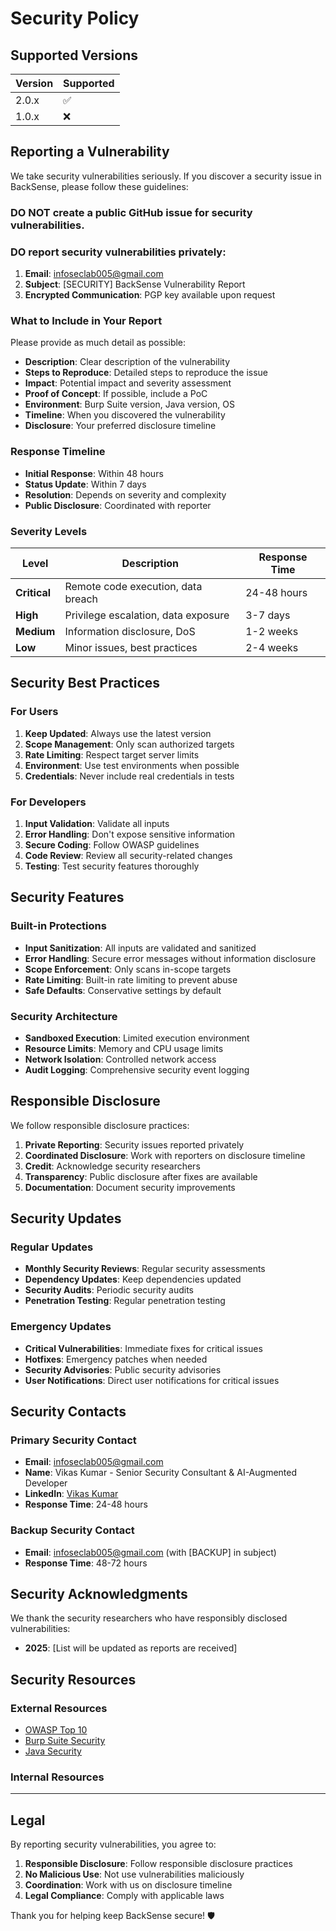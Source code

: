 # Security Policy

## Supported Versions

| Version | Supported          |
| ------- | ------------------ |
| 2.0.x   | :white_check_mark: |
| 1.0.x   | :x:                |

## Reporting a Vulnerability

We take security vulnerabilities seriously. If you discover a security issue in BackSense, please follow these guidelines:

### **DO NOT** create a public GitHub issue for security vulnerabilities.

### **DO** report security vulnerabilities privately:

1. **Email**: infoseclab005@gmail.com
2. **Subject**: [SECURITY] BackSense Vulnerability Report
3. **Encrypted Communication**: PGP key available upon request

### What to Include in Your Report

Please provide as much detail as possible:

- **Description**: Clear description of the vulnerability
- **Steps to Reproduce**: Detailed steps to reproduce the issue
- **Impact**: Potential impact and severity assessment
- **Proof of Concept**: If possible, include a PoC
- **Environment**: Burp Suite version, Java version, OS
- **Timeline**: When you discovered the vulnerability
- **Disclosure**: Your preferred disclosure timeline

### Response Timeline

- **Initial Response**: Within 48 hours
- **Status Update**: Within 7 days
- **Resolution**: Depends on severity and complexity
- **Public Disclosure**: Coordinated with reporter

### Severity Levels

| Level | Description | Response Time |
|-------|-------------|---------------|
| **Critical** | Remote code execution, data breach | 24-48 hours |
| **High** | Privilege escalation, data exposure | 3-7 days |
| **Medium** | Information disclosure, DoS | 1-2 weeks |
| **Low** | Minor issues, best practices | 2-4 weeks |

## Security Best Practices

### For Users

1. **Keep Updated**: Always use the latest version
2. **Scope Management**: Only scan authorized targets
3. **Rate Limiting**: Respect target server limits
4. **Environment**: Use test environments when possible
5. **Credentials**: Never include real credentials in tests

### For Developers

1. **Input Validation**: Validate all inputs
2. **Error Handling**: Don't expose sensitive information
3. **Secure Coding**: Follow OWASP guidelines
4. **Code Review**: Review all security-related changes
5. **Testing**: Test security features thoroughly

## Security Features

### Built-in Protections

- **Input Sanitization**: All inputs are validated and sanitized
- **Error Handling**: Secure error messages without information disclosure
- **Scope Enforcement**: Only scans in-scope targets
- **Rate Limiting**: Built-in rate limiting to prevent abuse
- **Safe Defaults**: Conservative settings by default

### Security Architecture

- **Sandboxed Execution**: Limited execution environment
- **Resource Limits**: Memory and CPU usage limits
- **Network Isolation**: Controlled network access
- **Audit Logging**: Comprehensive security event logging

## Responsible Disclosure

We follow responsible disclosure practices:

1. **Private Reporting**: Security issues reported privately
2. **Coordinated Disclosure**: Work with reporters on disclosure timeline
3. **Credit**: Acknowledge security researchers
4. **Transparency**: Public disclosure after fixes are available
5. **Documentation**: Document security improvements

## Security Updates

### Regular Updates

- **Monthly Security Reviews**: Regular security assessments
- **Dependency Updates**: Keep dependencies updated
- **Security Audits**: Periodic security audits
- **Penetration Testing**: Regular penetration testing

### Emergency Updates

- **Critical Vulnerabilities**: Immediate fixes for critical issues
- **Hotfixes**: Emergency patches when needed
- **Security Advisories**: Public security advisories
- **User Notifications**: Direct user notifications for critical issues

## Security Contacts

### Primary Security Contact
- **Email**: infoseclab005@gmail.com
- **Name**: Vikas Kumar - Senior Security Consultant & AI-Augmented Developer
- **LinkedIn**: [Vikas Kumar](https://www.linkedin.com/in/vikas-k-8b2a495b/)
- **Response Time**: 24-48 hours

### Backup Security Contact
- **Email**: infoseclab005@gmail.com (with [BACKUP] in subject)
- **Response Time**: 48-72 hours

## Security Acknowledgments

We thank the security researchers who have responsibly disclosed vulnerabilities:

- **2025**: [List will be updated as reports are received]

## Security Resources

### External Resources
- [OWASP Top 10](https://owasp.org/www-project-top-ten/)
- [Burp Suite Security](https://portswigger.net/burp/documentation/desktop/security)
- [Java Security](https://docs.oracle.com/javase/8/docs/technotes/guides/security/)

### Internal Resources



---

## Legal

By reporting security vulnerabilities, you agree to:

1. **Responsible Disclosure**: Follow responsible disclosure practices
2. **No Malicious Use**: Not use vulnerabilities maliciously
3. **Coordination**: Work with us on disclosure timeline
4. **Legal Compliance**: Comply with applicable laws

Thank you for helping keep BackSense secure! 🛡️ 